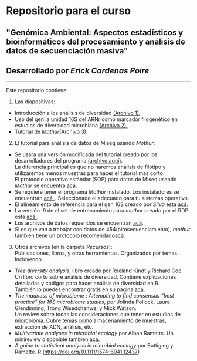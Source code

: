 # Repositorio para el curso
## "Genómica Ambiental: Aspectos estadísticos y bioinformáticos del procesamiento y análisis de datos de secuenciación masiva"
  
## Desarrollado por *Erick Cardenas Poire*
-----------

Este repositorio contiene:

1. Las diapositivas:
- Introducción a los análisis de diversidad [(Archivo 1).](<https://github.com/carden24/2018_Uruguay_curso/raw/master/W1_16S_analysis.pptx>)
- Uso del gen la unidad 16S del ARNr como marcador filogenético en estudios de diversidad microbiana [(Archivo 2).](<https://github.com/carden24/2018_Uruguay_curso/raw/master/W2_16S_analysis.pptx>)
- Tutorial de *Mothur*[(Archivo 3).](<https://github.com/carden24/2018_Uruguay_curso/raw/master/W3_16S_analysis.pptx>)
  
  
2. El tutorial para análisis de datos de Miseq usando *Mothur*:  
- Se usara una versión modificada del tutorial creado por los desarrolladores del programa [(archivo aquí)](<https://github.com/carden24/2018_Uruguay_curso/blob/master/Miseq_SOP_tutorial.md>).  
La diferencia principal es que no haremos análisis de filotipo y utilizaremos menos muestras para hacer el tutorial mas corto.  
El protocolo operativo estándar (SOP) para datos de Miseq usando *Mothur* se encuentra [acá](<http://www.mothur.org/wiki/MiSeq_SOP>).
- Se requiere tener el programa *Mothur* instalado. Los instaladores se encuentran [acá](<http://www.mothur.org/wiki/Download_mothur>)_. Seleccionado el adecuado para tu sistemas operativo.
- El alineamiento de referencia para el gen 16S creado por *Silva* esta [acá.](<http://www.mothur.org/w/images/9/98/Silva.bacteria.zip>)
- La versión .9 de el set de entrenamiento para *mothur* creado por el RDP esta [acá ](<http://www.mothur.org/w/images/5/59/Trainset9_032012.pds.zip>).
- Los archivos de datos requeridos se encuentran [acá](https://github.com/carden24/2018_Uruguay_curso/tree/master/MiSeq_SOP_files).
- Si es que van a trabajar con datos de 454(pirosecuenciamiento), *mothur* tambien tiene un protocolo recomendado[acá](<http://www.mothur.org/wiki/454_SOP>).

  
3. Otros archivos (en la carpeta *Recursos*):  
Publicaciones, libros, y otras herramientas. Organizados por temas. Incluyendo
- *Tree diversity analysis*, libro creado por Roeland Kindt y Richard Coe.  
  Un libro corto sobre análisis de diversidad. Contiene explicaciones detalladas y códigos para hacer análisis de diversidad en R.  
  También lo puedes encontrar gratis en su pagina [acá.](<http://www.worldagroforestry.org/resources/databases/tree-diversity-analysis>)
- *The madness of microbiome : Attempting to find consensus “best practice” for 16S microbiome studies*, por Jolinda Pollock, Laura Glendinning, Trong Wisedchanwe, y Mick Watson.  
  Un review sobre todas las consideraciones que tener en estudios de microbioma. Cubre temas como almacenamiento de muestras, extracción de ADN, análisis, etc.  
- *Multivariate analyses in microbial ecology* por Alban Ramette. Un minireview disponible tambien [aca.](<http://dx.doi.org/10.1111/j.1574-6941.2007.00375.x>)
- *A guide to statistical analysis in microbial ecology* por Buttigieg y Ramette. R (<https://doi.org/10.1111/1574-6941.12437>)
